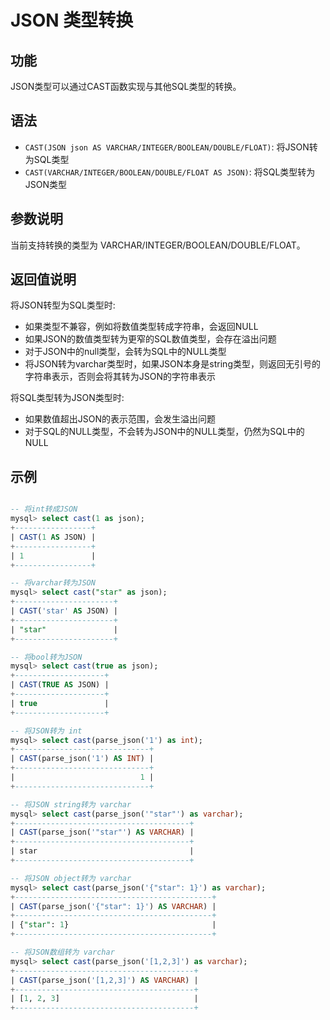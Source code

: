 # JSON 类型转换

## 功能

JSON类型可以通过CAST函数实现与其他SQL类型的转换。

## 语法

- `CAST(JSON json AS VARCHAR/INTEGER/BOOLEAN/DOUBLE/FLOAT)`: 将JSON转为SQL类型
- `CAST(VARCHAR/INTEGER/BOOLEAN/DOUBLE/FLOAT AS JSON)`: 将SQL类型转为JSON类型

## 参数说明

当前支持转换的类型为 VARCHAR/INTEGER/BOOLEAN/DOUBLE/FLOAT。

## 返回值说明

将JSON转型为SQL类型时:

- 如果类型不兼容，例如将数值类型转成字符串，会返回NULL
- 如果JSON的数值类型转为更窄的SQL数值类型，会存在溢出问题
- 对于JSON中的null类型，会转为SQL中的NULL类型
- 将JSON转为varchar类型时，如果JSON本身是string类型，则返回无引号的字符串表示，否则会将其转为JSON的字符串表示

将SQL类型转为JSON类型时:

- 如果数值超出JSON的表示范围，会发生溢出问题
- 对于SQL的NULL类型，不会转为JSON中的NULL类型，仍然为SQL中的NULL

## 示例

```sql

-- 将int转成JSON
mysql> select cast(1 as json);
+-----------------+
| CAST(1 AS JSON) |
+-----------------+
| 1               |
+-----------------+

-- 将varchar转为JSON
mysql> select cast("star" as json);
+----------------------+
| CAST('star' AS JSON) |
+----------------------+
| "star"               |
+----------------------+

-- 将bool转为JSON
mysql> select cast(true as json);
+--------------------+
| CAST(TRUE AS JSON) |
+--------------------+
| true               |
+--------------------+

-- 将JSON转为 int
mysql> select cast(parse_json('1') as int);
+------------------------------+
| CAST(parse_json('1') AS INT) |
+------------------------------+
|                            1 |
+------------------------------+

-- 将JSON string转为 varchar
mysql> select cast(parse_json('"star"') as varchar);
+---------------------------------------+
| CAST(parse_json('"star"') AS VARCHAR) |
+---------------------------------------+
| star                                  |
+---------------------------------------+

-- 将JSON object转为 varchar
mysql> select cast(parse_json('{"star": 1}') as varchar);
+--------------------------------------------+
| CAST(parse_json('{"star": 1}') AS VARCHAR) |
+--------------------------------------------+
| {"star": 1}                                |
+--------------------------------------------+

-- 将JSON数组转为 varchar
mysql> select cast(parse_json('[1,2,3]') as varchar);
+----------------------------------------+
| CAST(parse_json('[1,2,3]') AS VARCHAR) |
+----------------------------------------+
| [1, 2, 3]                              |
+----------------------------------------+


```
